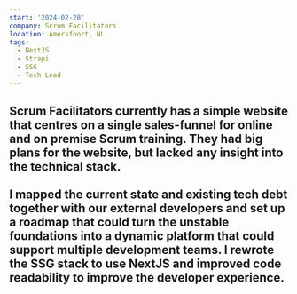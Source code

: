 ```yaml
---
start: '2024-02-28'
company: Scrum Facilitators
location: Amersfoort, NL
tags:
  - NextJS
  - Strapi
  - SSG
  - Tech Lead
---
```

Scrum Facilitators currently has a simple website that centres on a single sales-funnel for online and on premise Scrum training. They had big plans for the website, but lacked any insight into the technical stack.<br><br>I mapped the current state and existing tech debt together with our external developers and set up a roadmap that could turn the unstable foundations into a dynamic platform that could support multiple development teams. I rewrote the SSG stack to use NextJS and improved code readability to improve the developer experience.
---